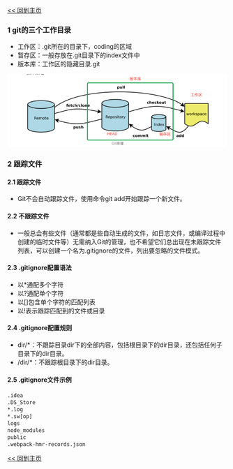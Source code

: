 [<< 回到主页](http://suzy1993.github.io/misszy/)

### 1 git的三个工作目录
* 工作区：.git所在的目录下，coding的区域
* 暂存区：一般存放在.git目录下的index文件中
* 版本库：工作区的隐藏目录.git

![image](images/1.png)

### 2 跟踪文件
#### 2.1 跟踪文件
* Git不会自动跟踪文件，使用命令git add开始跟踪一个新文件。

#### 2.2 不跟踪文件
* 一般总会有些文件（通常都是些自动生成的文件，如日志文件，或编译过程中创建的临时文件等）无需纳入Git的管理，也不希望它们总出现在未跟踪文件列表，可以创建一个名为.gitignore的文件，列出要忽略的文件模式。

#### 2.3 .gitignore配置语法
* 以\*通配多个字符
* 以?通配单个字符
* 以\[]包含单个字符的匹配列表
* 以!表示跟踪匹配到的文件或目录

#### 2.4 .gitignore配置规则
* dir/\*：不跟踪目录dir下的全部内容，包括根目录下的dir目录，还包括任何子目录下的dir目录。
* /dir/\*：不跟踪根目录下的dir目录。

#### 2.5 .gitignore文件示例
```
.idea
.DS_Store
*.log
*.sw[op]
logs
node_modules
public
.webpack-hmr-records.json
```
 
[<< 回到主页](http://suzy1993.github.io/misszy/)

